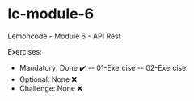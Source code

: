 # lc-module-6

Lemoncode - Module 6 - API Rest

Exercises:
- Mandatory: Done :heavy_check_mark:
-- 01-Exercise
-- 02-Exercise
- Optional: None :x:
- Challenge: None :x:
